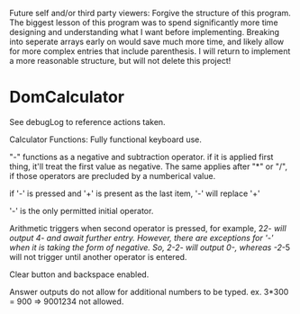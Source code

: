 Future self and/or third party viewers:
Forgive the structure of this program. The biggest lesson of this program was to spend significantly more time designing and understanding what I want before implementing. Breaking into seperate arrays early on would save much more time, and likely allow for more complex entries that include parenthesis. I will return to implement a more reasonable structure, but will not delete this project!

# DomCalculator
See debugLog to reference actions taken.

Calculator Functions:
Fully functional keyboard use.

"-" functions as a negative and subtraction operator. if it is applied first thing, it'll treat 
the first value as negative. The same applies after "*" or "/", if those operators are precluded by a numberical value.

if '-' is pressed and '+' is present as the last item, '-' will replace '+'

'-' is the only permitted initial operator.

Arithmetic triggers when second operator is pressed, for example, 2*2- will output 4- and await further entry. However, there are exceptions for '-' when it is taking the form of negative. So, 2-2- will output 0-, whereas -2*-5 will not trigger until another operator is entered.

Clear button and backspace enabled.

Answer outputs do not allow for additional numbers to be typed. ex. 3*300 = 900 => 9001234 not allowed.
